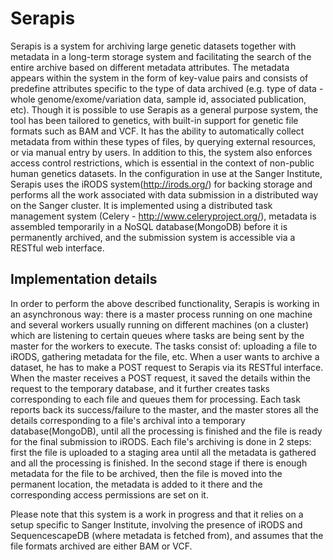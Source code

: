 Serapis
===========
Serapis is a system for archiving large genetic datasets together with metadata in a long-term storage system and facilitating the search of the entire archive based on different metadata attributes. The metadata appears within the system in the form of key-value pairs and consists of predefine attributes specific to the type of data archived (e.g. type of data - whole genome/exome/variation data, sample id, associated publication, etc). Though it is possible to use Serapis as a general purpose system, the tool has been tailored to genetics, with built-in support for genetic file formats such as BAM and VCF. It has the ability to automatically collect metadata from within these types of files, by querying external resources, or via manual entry by users. In addition to this, the system also enforces access control restrictions, which is essential in the context of non-public human genetics datasets. In the configuration in use at the Sanger Institute, Serapis uses the iRODS system(http://irods.org/) for backing storage and performs all the work associated with data submission in a distributed way on the Sanger cluster. It is implemented using a distributed task management system (Celery - http://www.celeryproject.org/), metadata is assembled temporarily in a NoSQL database(MongoDB) before it is permanently archived, and the submission system is accessible via a RESTful web interface.


## Implementation details
In order to perform the above described functionality, Serapis is working in an asynchronous way: there is a master process running on one machine and several workers usually running on different machines (on a cluster) which are listening to certain queues where tasks are being sent by the master for the workers to execute. The tasks consist of: uploading a file to iRODS, gathering metadata for the file, etc. When a user wants to archive a dataset, he has to make a POST request to Serapis via its RESTful interface. When the master receives a POST request, it saved the details within the request to the temporary database, and it further creates tasks corresponding to each file and queues them for processing. Each task reports back its success/failure to the master, and the master stores all the details corresponding to a file's archival into a temporary database(MongoDB), until all the processing is finished and the file is ready for the final submission to iRODS. Each file's archiving is done in 2 steps: first the file is uploaded to a staging area until all the metadata is gathered and all the processing is finished. In the second stage if there is enough metadata for the file to be archived, then the file is moved into the permanent location, the metadata is added to it there and the corresponding access permissions are set on it.

Please note that this system is a work in progress and that it relies on a setup specific to Sanger Institute, involving the presence of iRODS and SequencescapeDB (where metadata is fetched from), and assumes that the file formats archived are either BAM or VCF.
